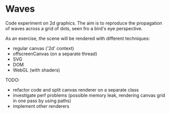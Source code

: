 # Waves
Code experiment on 2d graphics. The aim is to reproduce the propagation of
waves across a grid of dots, seen fro a bird's eye perspective.

As an exercise, the scene will be rendered with different techniques:
- regular canvas ('2d' context)
- offscreenCanvas (on a separate thread)
- SVG
- DOM
- WebGL (with shaders)

TODO:
- refactor code and split canvas renderer on a separate class
- investigate perf problems (possible memory leak, rendering canvas grid in one pass by using paths)
- implement other renderers